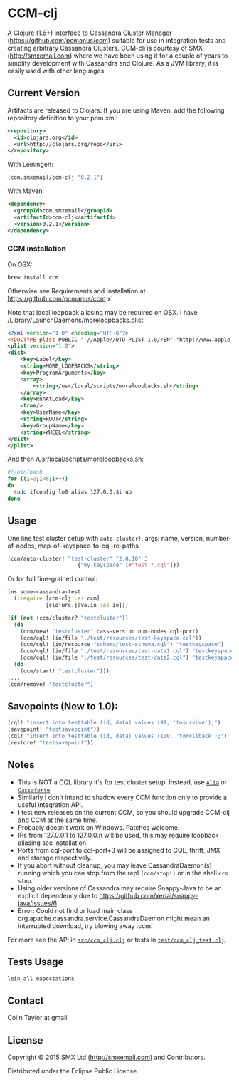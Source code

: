 # CCM-clj

A Clojure (1.6+) interface to Cassandra Cluster Manager (https://github.com/pcmanus/ccm) suitable for use in integration tests and creating arbitrary Cassandra Clusters.
CCM-clj is courtesy of SMX (http://smxemail.com) where we have been using it for a couple of years to simplify development with Cassandra and Clojure.
As a JVM library, it is easily used with other languages.

## Current Version

Artifacts are released to Clojars. If you are using Maven, add the following repository definition to your pom.xml:

```xml
<repository>
  <id>clojars.org</id>
  <url>http://clojars.org/repo</url>
</repository>
```

With Leiningen:

```clojure
[com.smxemail/ccm-clj "0.2.1"]
```

With Maven:

```xml
<dependency>
  <groupId>com.smxemail</groupId>
  <artifactId>ccm-clj</artifactId>
  <version>0.2.1</version>
</dependency>
```

### CCM installation

On OSX:
```bash
brew install ccm
```
Otherwise see Requirements and Installation at https://github.com/pcmanus/ccm x`

Note that local loopback aliasing may be required on OSX.
I have /Library/LaunchDaemons/moreloopbacks.plist:

```xml
<?xml version="1.0" encoding="UTF-8"?>
<!DOCTYPE plist PUBLIC "-//Apple//DTD PLIST 1.0//EN" "http://www.apple.com/DTDs/PropertyList-1.0.dtd">
<plist version="1.0">
<dict>
	<key>Label</key>
	<string>MORE_LOOPBACKS</string>
	<key>ProgramArguments</key>
	<array>
		<string>/usr/local/scripts/moreloopbacks.sh</string>
	</array>
	<key>RunAtLoad</key>
	<true/>
	<key>UserName</key>
	<string>ROOT</string>
	<key>GroupName</key>
	<string>WHEEL</string>
</dict>
</plist>
```

And then /usr/local/scripts/moreloopbacks.sh:
```bash
#!/bin/bash
for ((i=2;i<6;i++))
do
  sudo ifconfig lo0 alias 127.0.0.$i up
done
```

## Usage

One line test cluster setup with  `auto-cluster!`, args: name, version, number-of-nodes, map-of-keyspace-to-cql-re-paths

```clojure
(ccm/auto-cluster! "test-cluster" "2.0.10" 3
                      {"my-keyspace" [#"test.*.cql"]})

```

Or for full fine-grained control:

```clojure
(ns some-cassandra-test
  (:require [ccm-clj :as ccm]
            [clojure.java.io :as io]))

(if (not (ccm/cluster? "testcluster"))
  (do
    (ccm/new! "testcluster" cass-version num-nodes cql-port)
    (ccm/cql! (io/file "./test/resources/test-keyspace.cql"))
    (ccm/cql! (io/resource "schema/test-schema.cql") "testkeyspace")
    (ccm/cql! (io/file "./test/resources/test-data1.cql") "testkeyspace")
    (ccm/cql! (io/file "./test/resources/test-data2.cql") "testkeyspace"))
  (do
    (ccm/start! "testcluster")))
....
(ccm/remove! "testcluster")
```

## Savepoints (New to 1.0):

```clojure
(cql! "insert into testtable (id, data) values (99, 'tosurvive');")
(savepoint! "testsavepoint"))
(cql! "insert into testtable (id, data) values (100, 'torollback');")
(restore! "testsavepoint"))
```

## Notes

- This is NOT a CQL library it's for test cluster setup. Instead, use [`Alia`](https://github.com/mpenet/alia) or [`Cassaforte`](https://github.com/clojurewerkz/cassaforte).
- Similarly I don't intend to shadow every CCM function only to provide a useful integration API.
- I test new releases on the current CCM, so you should upgrade CCM-clj and CCM at the same time.
- Probably doesn't work on Windows. Patches welcome.
- IPs from 127.0.0.1 to 127.0.0.n will be used, this may require loopback aliasing see Installation.
- Ports from cql-port to cql-port+3 will be assigned to CQL, thrift, JMX and storage respectively.
- If you abort without cleanup, you may leave CassandraDaemon(s) running which you can stop from the repl `(ccm/stop!)` or in the shell `ccm stop`.
- Using older versions of Cassandra may require Snappy-Java to be an explicit dependency due to https://github.com/xerial/snappy-java/issues/6
- Error: Could not find or load main class org.apache.cassandra.service.CassandraDaemon might mean an interrupted download, try blowing away .ccm.

For more see the API in [`src/ccm_clj.clj`](src/ccm_clj.clj) or tests in [`test/ccm_clj_test.clj`](test/ccm_clj_test.clj).

## Tests Usage

```clojure
lein all expectations
```

## Contact

Colin Taylor at gmail.

## License

Copyright © 2015 SMX Ltd (http://smxemail.com) and Contributors.

Distributed under the Eclipse Public License.

